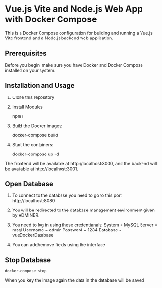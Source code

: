 # Vue.js Vite and Node.js Web App with Docker Compose

This is a Docker Compose configuration for building and running a Vue.js Vite frontend and a Node.js backend web application.

## Prerequisites

Before you begin, make sure you have Docker and Docker Compose installed on your system.

## Installation and Usage

1. Clone this repository

2. Install Modules

    npm i

3. Build the Docker images:

    docker-compose build

4. Start the containers:

    docker-compose up -d

The frontend will be available at http://localhost:3000, and the backend will be available at http://localhost:3001.

## Open Database

1. To connect to the database you need to go to this port http://localhost:8080

2. You will be redirected to the database management environment given by ADMINER. 

3. You need to log in using these credentianals:
    System = MySQL
    Server = msql
    Username = admin
    Password = 1234
    Database = vueDockerDatabase

4. You can add/remove fields using the interface 

## Stop Database

    docker-compose stop

When you key the image again the data in the database will be saved
